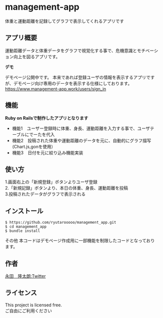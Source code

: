 # management-app
体重と運動距離を記録してグラフで表示してくれるアプリです

## アプリ概要
運動距離データと体重データをグラフで視覚化する事で、危機意識とモチベーション向上を図るアプリです。

**デモ**

デモページ公開中です。
本来であれば登録ユーザの情報を表示するアプリですが、デモページ向け専用のデータを表示する仕様にしております。<br>
https://www.management-app.work/users/sign_in

## 機能
**Ruby on Railsで制作したアプリとなります**

- 機能1　ユーザー登録時に体重、身長、運動距離を入力する事で、ユーザテーブルにでーたを代入
- 機能2　投稿された体重や運動距離のデータを元に、自動的にグラフ描写(Chart.js,gonを使用）
- 機能3　日付を元に絞り込み機能実装

## 使い方
1.画面右上の「新規登録」ボタンよりユーザ登録<br>
2.「新規記録」ボタンより、本日の体重、身長、運動距離を投稿<br>
3.投稿されたデータがグラフで表示される
## インストール
```
$ https://github.com/ryutarooooo/management_app.git
$ cd management_app
$ bundle install
```
その他
本コードはデモページ作成用に一部機能を制限したコードとなっております。

## 作者
<a href="https://twitter.com/ryutaro_nagata" class="twitter" target="_blank">永田　隆太朗:Twitter</a>


## ライセンス
This project is licensed free.<br>
ご自由にご利用ください